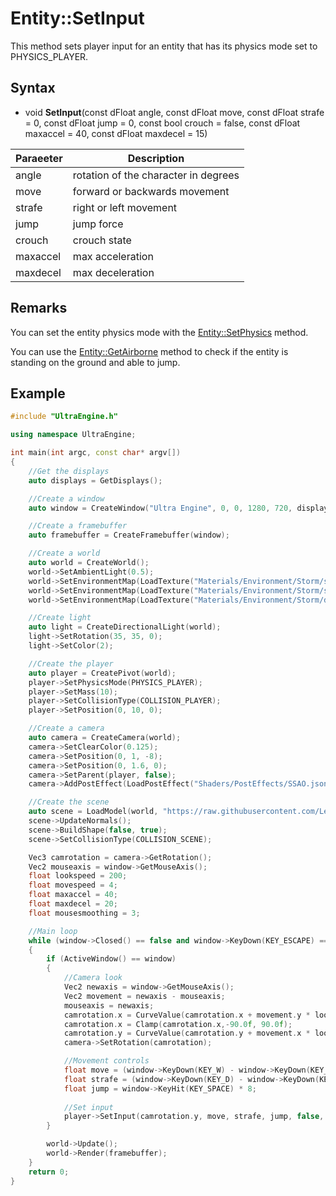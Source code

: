 # Entity::SetInput

This method sets player input for an entity that has its physics mode set to PHYSICS_PLAYER.

## Syntax

- void **SetInput**(const dFloat angle, const dFloat move, const dFloat strafe = 0, const dFloat jump = 0, const bool crouch = false, const dFloat maxaccel = 40, const dFloat maxdecel = 15)

| Paraeeter | Description |
|---|---|
| angle | rotation of the character in degrees |
| move | forward or backwards movement |
| strafe | right or left movement |
| jump | jump force |
| crouch | crouch state |
| maxaccel | max acceleration |
| maxdecel | max deceleration |

## Remarks

You can set the entity physics mode with the [Entity::SetPhysics](Entity_SetPhysics.md) method.

You can use the [Entity::GetAirborne](Entity_GetAirborne.md) method to check if the entity is standing on the ground and able to jump.

## Example

```c++
#include "UltraEngine.h"

using namespace UltraEngine;

int main(int argc, const char* argv[])
{
    //Get the displays
    auto displays = GetDisplays();

    //Create a window
    auto window = CreateWindow("Ultra Engine", 0, 0, 1280, 720, displays[0], WINDOW_CENTER | WINDOW_TITLEBAR);

    //Create a framebuffer
    auto framebuffer = CreateFramebuffer(window);

    //Create a world
    auto world = CreateWorld();
    world->SetAmbientLight(0.5);
    world->SetEnvironmentMap(LoadTexture("Materials/Environment/Storm/specular.dds"), ENVIRONMENTMAP_BACKGROUND);
    world->SetEnvironmentMap(LoadTexture("Materials/Environment/Storm/specular.dds"), ENVIRONMENTMAP_SPECULAR);
    world->SetEnvironmentMap(LoadTexture("Materials/Environment/Storm/diffuse.dds"), ENVIRONMENTMAP_DIFFUSE);

    //Create light
    auto light = CreateDirectionalLight(world);
    light->SetRotation(35, 35, 0);
    light->SetColor(2);

    //Create the player
    auto player = CreatePivot(world);
    player->SetPhysicsMode(PHYSICS_PLAYER);
    player->SetMass(10);
    player->SetCollisionType(COLLISION_PLAYER);
    player->SetPosition(0, 10, 0);

    //Create a camera    
    auto camera = CreateCamera(world);
    camera->SetClearColor(0.125);
    camera->SetPosition(0, 1, -8);
    camera->SetPosition(0, 1.6, 0);
    camera->SetParent(player, false);
    camera->AddPostEffect(LoadPostEffect("Shaders/PostEffects/SSAO.json"));

    //Create the scene
    auto scene = LoadModel(world, "https://raw.githubusercontent.com/Leadwerks/Documentation/master/Assets/Models/playertest.obj");
    scene->UpdateNormals();
    scene->BuildShape(false, true);
    scene->SetCollisionType(COLLISION_SCENE);

    Vec3 camrotation = camera->GetRotation();
    Vec2 mouseaxis = window->GetMouseAxis();
    float lookspeed = 200;
    float movespeed = 4;
    float maxaccel = 40;
    float maxdecel = 20;
    float mousesmoothing = 3;

    //Main loop
    while (window->Closed() == false and window->KeyDown(KEY_ESCAPE) == false)
    {
        if (ActiveWindow() == window)
        {
            //Camera look
            Vec2 newaxis = window->GetMouseAxis();
            Vec2 movement = newaxis - mouseaxis;
            mouseaxis = newaxis;
            camrotation.x = CurveValue(camrotation.x + movement.y * lookspeed, camrotation.x, mousesmoothing);
            camrotation.x = Clamp(camrotation.x,-90.0f, 90.0f);
            camrotation.y = CurveValue(camrotation.y + movement.x * lookspeed, camrotation.y, mousesmoothing);
            camera->SetRotation(camrotation);

            //Movement controls
            float move = (window->KeyDown(KEY_W) - window->KeyDown(KEY_S)) * movespeed;
            float strafe = (window->KeyDown(KEY_D) - window->KeyDown(KEY_A)) * movespeed;
            float jump = window->KeyHit(KEY_SPACE) * 8;
             
            //Set input
            player->SetInput(camrotation.y, move, strafe, jump, false, maxaccel, maxdecel);
        }

        world->Update();
        world->Render(framebuffer);
    }
    return 0;
}
```
